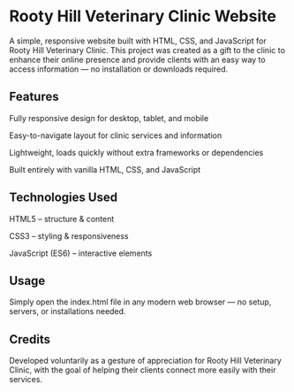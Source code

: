 # Rooty Hill Veterinary Clinic Website

A simple, responsive website built with HTML, CSS, and JavaScript for Rooty Hill Veterinary Clinic.
This project was created as a gift to the clinic to enhance their online presence and provide clients with an easy way to access information — no installation or downloads required.

## Features

Fully responsive design for desktop, tablet, and mobile

Easy-to-navigate layout for clinic services and information

Lightweight, loads quickly without extra frameworks or dependencies

Built entirely with vanilla HTML, CSS, and JavaScript

## Technologies Used

HTML5 – structure & content

CSS3 – styling & responsiveness

JavaScript (ES6) – interactive elements

## Usage

Simply open the index.html file in any modern web browser — no setup, servers, or installations needed.

## Credits

Developed voluntarily as a gesture of appreciation for Rooty Hill Veterinary Clinic, with the goal of helping their clients connect more easily with their services.